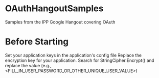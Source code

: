 OAuthHangoutSamples
===================

Samples from the IPP Google Hangout covering OAuth


Before Starting
===================
Set your application keys in the application's config file
Replace the encryption key for your application.  Search for StringCipher.Encrypt() and replace the value (e.g., <FILL_IN_USER_PASSWORD_OR_OTHER_UNIQUE_USER_VALUE>)

